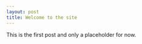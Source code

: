 ```yaml
---
layout: post
title: Welcome to the site
---
```


This is the first post and only a placeholder for now.